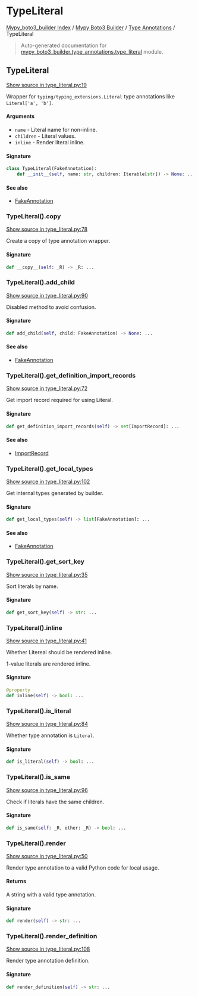 # TypeLiteral

[Mypy_boto3_builder Index](../../README.md#mypy_boto3_builder-index) /
[Mypy Boto3 Builder](../index.md#mypy-boto3-builder) /
[Type Annotations](./index.md#type-annotations) /
TypeLiteral

> Auto-generated documentation for [mypy_boto3_builder.type_annotations.type_literal](https://github.com/youtype/mypy_boto3_builder/blob/main/mypy_boto3_builder/type_annotations/type_literal.py) module.

## TypeLiteral

[Show source in type_literal.py:19](https://github.com/youtype/mypy_boto3_builder/blob/main/mypy_boto3_builder/type_annotations/type_literal.py#L19)

Wrapper for `typing/typing_extensions.Literal` type annotations like `Literal['a', 'b']`.

#### Arguments

- `name` - Literal name for non-inline.
- `children` - Literal values.
- `inline` - Render literal inline.

#### Signature

```python
class TypeLiteral(FakeAnnotation):
    def __init__(self, name: str, children: Iterable[str]) -> None: ...
```

#### See also

- [FakeAnnotation](./fake_annotation.md#fakeannotation)

### TypeLiteral().__copy__

[Show source in type_literal.py:78](https://github.com/youtype/mypy_boto3_builder/blob/main/mypy_boto3_builder/type_annotations/type_literal.py#L78)

Create a copy of type annotation wrapper.

#### Signature

```python
def __copy__(self: _R) -> _R: ...
```

### TypeLiteral().add_child

[Show source in type_literal.py:90](https://github.com/youtype/mypy_boto3_builder/blob/main/mypy_boto3_builder/type_annotations/type_literal.py#L90)

Disabled method to avoid confusion.

#### Signature

```python
def add_child(self, child: FakeAnnotation) -> None: ...
```

#### See also

- [FakeAnnotation](./fake_annotation.md#fakeannotation)

### TypeLiteral().get_definition_import_records

[Show source in type_literal.py:72](https://github.com/youtype/mypy_boto3_builder/blob/main/mypy_boto3_builder/type_annotations/type_literal.py#L72)

Get import record required for using Literal.

#### Signature

```python
def get_definition_import_records(self) -> set[ImportRecord]: ...
```

#### See also

- [ImportRecord](../import_helpers/import_record.md#importrecord)

### TypeLiteral().get_local_types

[Show source in type_literal.py:102](https://github.com/youtype/mypy_boto3_builder/blob/main/mypy_boto3_builder/type_annotations/type_literal.py#L102)

Get internal types generated by builder.

#### Signature

```python
def get_local_types(self) -> list[FakeAnnotation]: ...
```

#### See also

- [FakeAnnotation](./fake_annotation.md#fakeannotation)

### TypeLiteral().get_sort_key

[Show source in type_literal.py:35](https://github.com/youtype/mypy_boto3_builder/blob/main/mypy_boto3_builder/type_annotations/type_literal.py#L35)

Sort literals by name.

#### Signature

```python
def get_sort_key(self) -> str: ...
```

### TypeLiteral().inline

[Show source in type_literal.py:41](https://github.com/youtype/mypy_boto3_builder/blob/main/mypy_boto3_builder/type_annotations/type_literal.py#L41)

Whether Litereal should be rendered inline.

1-value literals are rendered inline.

#### Signature

```python
@property
def inline(self) -> bool: ...
```

### TypeLiteral().is_literal

[Show source in type_literal.py:84](https://github.com/youtype/mypy_boto3_builder/blob/main/mypy_boto3_builder/type_annotations/type_literal.py#L84)

Whether type annotation is `Literal`.

#### Signature

```python
def is_literal(self) -> bool: ...
```

### TypeLiteral().is_same

[Show source in type_literal.py:96](https://github.com/youtype/mypy_boto3_builder/blob/main/mypy_boto3_builder/type_annotations/type_literal.py#L96)

Check if literals have the same children.

#### Signature

```python
def is_same(self: _R, other: _R) -> bool: ...
```

### TypeLiteral().render

[Show source in type_literal.py:50](https://github.com/youtype/mypy_boto3_builder/blob/main/mypy_boto3_builder/type_annotations/type_literal.py#L50)

Render type annotation to a valid Python code for local usage.

#### Returns

A string with a valid type annotation.

#### Signature

```python
def render(self) -> str: ...
```

### TypeLiteral().render_definition

[Show source in type_literal.py:108](https://github.com/youtype/mypy_boto3_builder/blob/main/mypy_boto3_builder/type_annotations/type_literal.py#L108)

Render type annotation definition.

#### Signature

```python
def render_definition(self) -> str: ...
```
